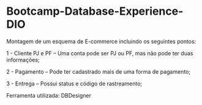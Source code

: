 # Bootcamp-Database-Experience-DIO
Montagem de um esquema de E-commerce incluindo os seguintes pontos:

1 - Cliente PJ e PF – Uma conta pode ser PJ ou PF, mas não pode ter duas informações;

2 - Pagamento – Pode ter cadastrado mais de uma forma de pagamento;

3 - Entrega – Possui status e código de rastreamento;



Ferramenta utilizada: DBDesigner
